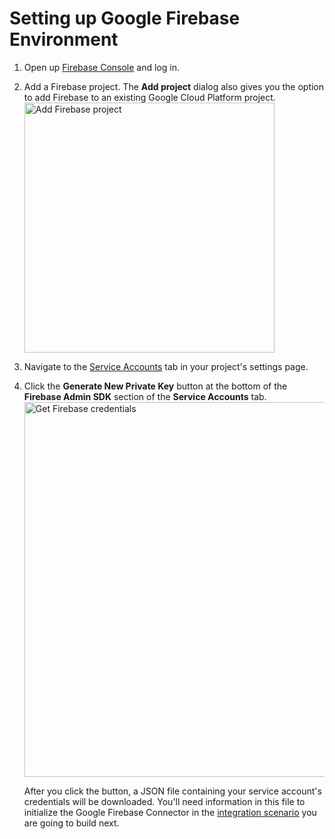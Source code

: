 # Setting up Google Firebase Environment 

1. Open up [Firebase Console](https://console.firebase.google.com/) and log in.
2. Add a Firebase project. The **Add project** dialog also gives you the option to add Firebase to an existing Google Cloud Platform project.
    <img src="{{base_path}}/assets/img/integrate/connectors/add-firebase-project.png" title="Add Firebase project" width="400" alt="Add Firebase project"/>
3. Navigate to the [Service Accounts](https://console.firebase.google.com/project/teststatusapp/settings/serviceaccounts/adminsdk) tab in your project's settings page.
4. Click the **Generate New Private Key** button at the bottom of the **Firebase Admin SDK** section of the **Service Accounts** tab.
    <img src="{{base_path}}/assets/img/integrate/connectors/get-firebase-credentials.png" title="Get Firebase credentials" width="600" alt="Get Firebase credentials"/>

    After you click the button, a JSON file containing your service account's credentials will be downloaded. You'll need information in this file to initialize the Google Firebase Connector in the [integration scenario]({{base_path}}/reference/connectors/google-firebase-connector/google-firebase-connector-example/) you are going to build next. 
  
